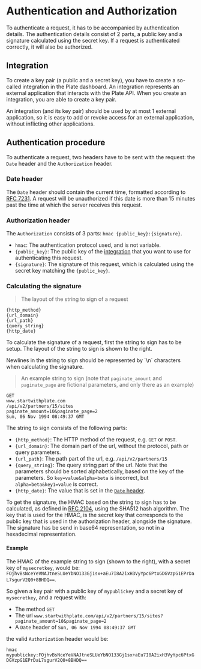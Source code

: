 # Authentication and Authorization

To authenticate a request, it has to be accompanied by authentication details.
The authentication details consist of 2 parts, a public key and a signature calculated using
the secret key. If a request is authenticated correctly, it will also be authorized.

## Integration

To create a key pair (a public and a secret key), you have to create a so-called integration
in the Plate dashboard. An integration represents an external application that interacts
with the Plate API. When you create an integration, you are able to create a key pair.

<aside class="notice">
An integration (and its key pair) should be used by at most 1 external application,
so it is easy to add or revoke access for an external application, without inflicting
other applications.
</aside>



## Authentication procedure

To authenticate a request, two headers have to be sent with the request: the `Date` header
and the `Authorization` header.

### Date header

The `Date` header should contain the current time, formatted
according to <a href="https://tools.ietf.org/html/rfc7231#section-7.1.1.1" target="_blank">RFC 7231</a>.
A request will be unauthorized if this date is more than 15 minutes past the time at which
the server receives this request.

### Authorization header

The `Authorization` consists of 3 parts: `hmac {public_key}:{signature}`.

* `hmac`: The authentication protocol used, and is not variable.
* `{public_key}`: The public key of the [integration](#integration) that you
want to use for authenticating this request.
* `{signature}`: The signature of this request, which is calculated
using the secret key matching the `{public_key}`.

### Calculating the signature

> The layout of the string to sign of a request

```
{http_method}
{url_domain}
{url_path}
{query_string}
{http_date}
```

To calculate the signature of a request, first the string to sign has to be setup.
The layout of the string to sign is shown to the right.
<aside class="notice">
Newlines in the string to sign should be represented by `\n` characters when calculating
the signature.
</aside>

> An example string to sign (note that `paginate_amount` and `paginate_page` are
  fictional parameters, and only there as an example)

```
GET
www.startwithplate.com
/api/v2/partners/15/sites
paginate_amount=10&paginate_page=2
Sun, 06 Nov 1994 08:49:37 GMT
```

The string to sign consists of the following parts:

* `{http_method}`: The HTTP method of the request, e.g. `GET` or `POST`.
* `{url_domain}`: The domain part of the url, without the protocol, path or query parameters.
* `{url_path}`: The path part of the url, e.g. `/api/v2/partners/15`
* `{query_string}`: The query string part of the url. Note that the parameters should be sorted
alphabetically, based on the key of the parameters. So `key=value&alpha=beta` is incorrect,
but `alpha=beta&key1=value` is correct.
* `{http_date}`: The value that is set in the [`Date` header](#date-header).

To get the signature, the HMAC based on the string to sign has to be calculated, as defined in [RFC 2104](https://tools.ietf.org/html/rfc2104), using the SHA512 hash algorithm. The key that is used for
the HMAC, is the secret key that corresponds to the public key that is used in the authorization
header, alongside the signature. The signature has be send in base64 representation, so not in a
hexadecimal representation.

#### Example

The HMAC of the example string to sign (shown to the right), with a secret key of `mysecretkey`, would be:
`FOjhvBsNceYeVNAJtneSLUeYbNO133Gj1sx+aEu7I8A2ixH3VyYpc6PtxGDGVzpG1EPrDaL7sgurV2Q0+8BHDQ==`.

So given a key pair with a public key of `mypublickey` and a secret key of `mysecretkey`,
and a request with:

* The method `GET`
* The url `www.startwithplate.com/api/v2/partners/15/sites?paginate_amount=10&paginate_page=2`
* A `Date` header of `Sun, 06 Nov 1994 08:49:37 GMT`

the valid `Authorization` header would be:

`hmac mypublickey:FOjhvBsNceYeVNAJtneSLUeYbNO133Gj1sx+aEu7I8A2ixH3VyYpc6PtxGDGVzpG1EPrDaL7sgurV2Q0+8BHDQ==`
